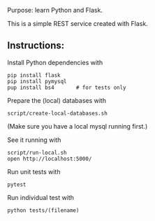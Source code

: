 
Purpose: learn Python and Flask.

This is a simple REST service created with Flask.

## Instructions:

Install Python dependencies with

    pip install flask
    pip install pymysql
    pup install bs4       # for tests only

Prepare the (local) databases with

    script/create-local-databases.sh

(Make sure you have a local mysql running first.)

See it running with

    script/run-local.sh
    open http://localhost:5000/

Run unit tests with

    pytest

Run individual test with

    python tests/(filename)

